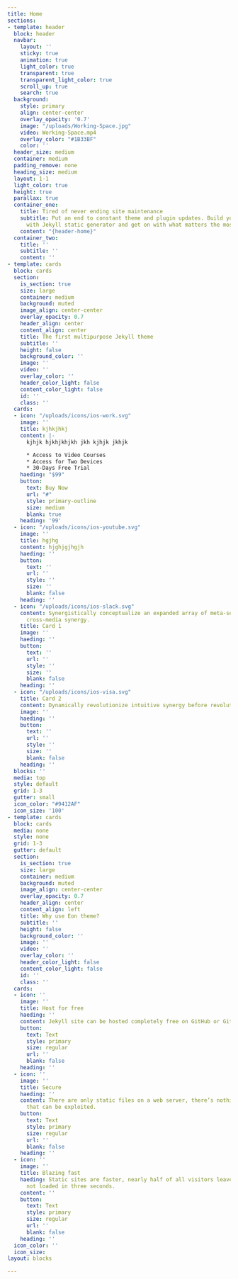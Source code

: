 ```yaml
---
title: Home
sections:
- template: header
  block: header
  navbar:
    layout: ''
    sticky: true
    animation: true
    light_color: true
    transparent: true
    transparent_light_color: true
    scroll_up: true
    search: true
  background:
    style: primary
    align: center-center
    overlay_opacity: '0.7'
    image: "/uploads/Working-Space.jpg"
    video: Working-Space.mp4
    overlay_color: "#1B33BF"
    color: ''
  header_size: medium
  container: medium
  padding_remove: none
  heading_size: medium
  layout: 1-1
  light_color: true
  height: true
  parallax: true
  container_one:
    title: Tired of never ending site maintenance
    subtitle: Put an end to constant theme and plugin updates. Build your website
      with Jekyll static generator and get on with what matters the most, your business.
    content: "{header-home}"
  container_two:
    title: ''
    subtitle: ''
    content: ''
- template: cards
  block: cards
  section:
    is_section: true
    size: large
    container: medium
    background: muted
    image_align: center-center
    overlay_opacity: 0.7
    header_align: center
    content_align: center
    title: The first multipurpose Jekyll theme
    subtitle: ''
    height: false
    background_color: ''
    image: ''
    video: ''
    overlay_color: ''
    header_color_light: false
    content_color_light: false
    id: ''
    class: ''
  cards:
  - icon: "/uploads/icons/ios-work.svg"
    image: ''
    title: kjhkjhkj
    content: |-
      kjhjk hjkhjkhjkh jkh kjhjk jkhjk

      * Access to Video Courses
      * Access for Two Devices
      * 30-Days Free Trial
    haeding: "$99"
    button:
      text: Buy Now
      url: "#"
      style: primary-outline
      size: medium
      blank: true
    heading: '99'
  - icon: "/uploads/icons/ios-youtube.svg"
    image: ''
    title: hgjhg
    content: hjghjgjhgjh
    haeding: ''
    button:
      text: ''
      url: ''
      style: ''
      size: ''
      blank: false
    heading: ''
  - icon: "/uploads/icons/ios-slack.svg"
    content: Synergistically conceptualize an expanded array of meta-services vis-a-vis
      cross-media synergy.
    title: Card 1
    image: ''
    haeding: ''
    button:
      text: ''
      url: ''
      style: ''
      size: ''
      blank: false
    heading: ''
  - icon: "/uploads/icons/ios-visa.svg"
    title: Card 2
    content: Dynamically revolutionize intuitive synergy before revolutionary
    image: ''
    haeding: ''
    button:
      text: ''
      url: ''
      style: ''
      size: ''
      blank: false
    heading: ''
  blocks: ''
  media: top
  style: default
  grid: 1-3
  gutter: small
  icon_color: "#9412AF"
  icon_size: '100'
- template: cards
  block: cards
  media: none
  style: none
  grid: 1-3
  gutter: default
  section:
    is_section: true
    size: large
    container: medium
    background: muted
    image_align: center-center
    overlay_opacity: 0.7
    header_align: center
    content_align: left
    title: Why use Eon theme?
    subtitle: ''
    height: false
    background_color: ''
    image: ''
    video: ''
    overlay_color: ''
    header_color_light: false
    content_color_light: false
    id: ''
    class: ''
  cards:
  - icon: ''
    image: ''
    title: Host for free
    haeding: ''
    content: Jekyll site can be hosted completely free on GitHub or Gitlab pages.
    button:
      text: Text
      style: primary
      size: regular
      url: ''
      blank: false
    heading: ''
  - icon: ''
    image: ''
    title: Secure
    haeding: ''
    content: There are only static files on a web server, there’s nothing dynamic
      that can be exploited.
    button:
      text: Text
      style: primary
      size: regular
      url: ''
      blank: false
    heading: ''
  - icon: ''
    image: ''
    title: Blazing fast
    haeding: Static sites are faster, nearly half of all visitors leave a site if
      not loaded in three seconds.
    content: ''
    button:
      text: Text
      style: primary
      size: regular
      url: ''
      blank: false
    heading: ''
  icon_color: ''
  icon_size: 
layout: blocks

---
```

